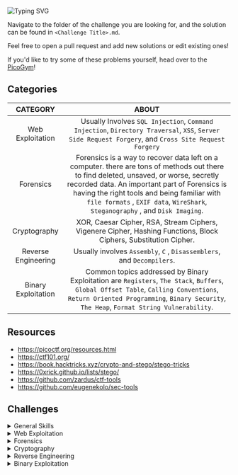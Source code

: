 ![Typing SVG](https://readme-typing-svg.herokuapp.com?font=Fira+Code&size=30&duration=3000&pause=750&color=41F72E&width=435&lines=picoCTF+Solutions)

Navigate to the folder of the challenge you are looking for, and the solution can be found in `<Challenge Title>.md`. 

Feel free to open a pull request and add new solutions or edit existing ones!

If you'd like to try some of these problems yourself, head over to the [PicoGym](https://play.picoctf.org/practice)!

## Categories

|CATEGORY|ABOUT|
|:------:|:---:|
|Web Exploitation|Usually Involves `SQL Injection`, `Command Injection`, `Directory Traversal`, `XSS`, `Server Side Request Forgery`, and `Cross Site Request Forgery`|
|Forensics|Forensics is a way to recover data left on a computer. there are tons of methods out there to find deleted, unsaved, or worse, secretly recorded data. An important part of Forensics is having the right tools and being familiar with `file formats` , `EXIF data`, `WireShark`, `Steganography` , and `Disk Imaging`.|
|Cryptography|XOR, Caesar Cipher, RSA, Stream Ciphers, Vigenere Cipher, Hashing Functions, Block Ciphers, Substitution Cipher.|
|Reverse Engineering|Usually involves `Assembly`, `C` , `Disassemblers`, and `Decompilers`.|
|Binary Exploitation|Common topics addressed by Binary Exploitation are `Registers`, `The Stack`, `Buffers`, `Global Offset Table`, `Calling Conventions`, `Return Oriented Programming`, `Binary Security`, `The Heap`, `Format String Vulnerability`.|

## Resources
- https://picoctf.org/resources.html
- https://ctf101.org/
- https://book.hacktricks.xyz/crypto-and-stego/stego-tricks
- https://0xrick.github.io/lists/stego/
- https://github.com/zardus/ctf-tools
- https://github.com/eugenekolo/sec-tools

## Challenges

<details>
<summary>General Skills</summary>

|Problems|Website|Points|
|--------|------|-----|
|[Obedient Cat](./General%20Skills/Obedient%20Cat/Obedient%20Cat.md)|[picoCTF](https://play.picoctf.org/practice/challenge/147)|5|
|[Wave a flag](./General%20Skills/Wave%20a%20flag/Wave%20a%20flag.md)|[picoCTF](https://play.picoctf.org/practice/challenge/170)|10|
|[Python Wrangling](./General%20Skills/Python%20Wrangling/Python%20Wrangling.md)|[picoCTF](https://play.picoctf.org/practice/challenge/166)|10|
|[Nice netcat...](./General%20Skills/Nice%20netcat.../Nice%20netcat....md)|[picoCTF](https://play.picoctf.org/practice/challenge/156)|15|
|[Static ain't always noise](./General%20Skills/Static%20ain't%20always%20noise/Static%20ain't%20always%20noise.md)|[picoCTF](https://play.picoctf.org/practice/challenge/163)|20|
|[Tab, Tab, Attack](./General%20Skills/Tab,%20Tab,%20Attack/Tab,%20Tab,%20Attack.md)|[picoCTF](https://play.picoctf.org/practice/challenge/176)|20|
|[Magikarp Ground Mission](./General%20Skills/Magikarp%20Ground%20Mission/Magikarp%20Ground%20Mission.md)|[picoCTF](https://play.picoctf.org/practice/challenge/189?page=2)|30|


</details>

<details>
<summary>Web Exploitation</summary>

|Problems|Website|Points|
|--------|------|-----|
|[GET aHEAD](./Web%20Exploitation/GET%20aHEAD/GET%20aHEAD.md)|[picoCTF](https://play.picoctf.org/practice/challenge/132)|20|
|[Cookies](./Web%20Exploitation/Cookies/Cookies.md)|[picoCTF](https://play.picoctf.org/practice/challenge/173?page=2)|40|

</details>

<details>
<summary>Forensics</summary>

|Problems|Website|Points|
|--------|------|-----|
|[Information](./Forensics/Information/Information.md)|[picoCTF](https://play.picoctf.org/practice/challenge/186)|10|
|[Matryoshka doll](./Forensics/Matryoshka%20doll/Matryoshka%20doll.md)|[picoCTF](https://play.picoctf.org/practice/challenge/129?page=2)|30|

</details>

<details>
<summary>Cryptography</summary>

|Problems|Website|Points|
|--------|------|-----|
|[Mod 26](./Cryptography/Mod%2026/Mod%2026.md)|[picoCTF](https://play.picoctf.org/practice/challenge/144)|10|
|[Mind your Ps and Qs](./Cryptography/Mind%20your%20Ps%20and%20Qs/Mind%20your%20Ps%20and%20Qs.md)|[picoCTF](https://play.picoctf.org/practice/challenge/162)|20|

</details>

<details>
<summary>Reverse Engineering</summary>

|Problems|Website|Points|
|--------|------|-----|
|[Transformation](./Reverse%20Engineering/Transformation/Transformation.md)|[picoCTF](https://play.picoctf.org/practice/challenge/104)|20|
|[keygenme-py](./Reverse%20Engineering/keygenme-py/keygenme-py.md)|[picoCTF](https://play.picoctf.org/practice/challenge/121?page=2)|30|
|[crackme-py](./Reverse%20Engineering/crackme-py/crackme-py.md)|[picoCTF](https://play.picoctf.org/practice/challenge/175?page=2)|30|

</details>

<details>
<summary>Binary Exploitation</summary>

|Problems|Website|Points|
|--------|------|-----|
|[Stonks](./Binary%20Exploitation/Stonks/Stonks.md)|[picoCTF](https://play.picoctf.org/practice/challenge/105)|20|

</details>
